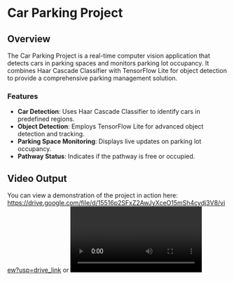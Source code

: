 # Car Parking Project

## Overview

The Car Parking Project is a real-time computer vision application that detects cars in parking spaces and monitors parking lot occupancy. It combines Haar Cascade Classifier with TensorFlow Lite for object detection to provide a comprehensive parking management solution.

### Features

- **Car Detection**: Uses Haar Cascade Classifier to identify cars in predefined regions.
- **Object Detection**: Employs TensorFlow Lite for advanced object detection and tracking.
- **Parking Space Monitoring**: Displays live updates on parking lot occupancy.
- **Pathway Status**: Indicates if the pathway is free or occupied.

## Video Output

You can view a demonstration of the project in action here:
https://drive.google.com/file/d/15516p2SFxZ2AwJyXceO15mSh4cydj3V8/view?usp=drive_link
or
![Video Output](https://github.com/yashyyash/Car-Park-Project/blob/main/VideoOutput/FinalOutput/demo.mp4?raw=true)


